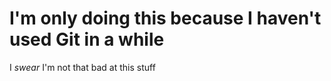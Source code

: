 # I'm only doing this because I haven't used Git in a while
I *swear* I'm not that bad at this stuff